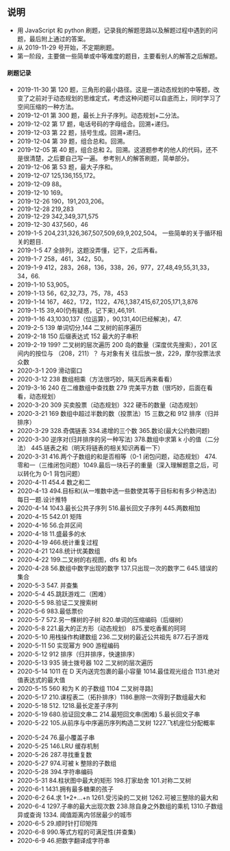 ## 说明

- 用 JavaScript 和 python 刷题，记录我的解题思路以及解题过程中遇到的问题，最后附上通过的答案。
- 从 2019-11-29 号开始，不定期刷题。
- 第一阶段，主要做一些简单或中等难度的题目，主要看别人的解答之后解题。

#### 刷题记录

- 2019-11-30 第 120 题，三角形的最小路径。这是一道动态规划的中等题，改变了之前对于动态规划的思维定式，考虑这种问题可以自底而上，同时学习了空间压缩的一种方法。
- 2019-12-01 第 300 题，最长上升子序列。动态规划+二分法。
- 2019-12-02 第 17 题，电话号码的字母组合。回溯+递归。
- 2019-12-03 第 22 题，括号生成。回溯+递归。
- 2019-12-04 第 39 题，组合总和。回溯。
- 2019-12-05 第 40 题，组合总和 2。回溯。这道题参考的他人的代码，还不是很清楚，之后要自己写一遍。
  参考别人的解答刷题，简单部分。
- 2019-12-06 第 53 题，最大子序和。
- 2019-12-07 125,136,155,172。
- 2019-12-09 88。
- 2019-12-10 169。
- 2019-12-26 190，191,203,206。
- 2019-12-28 219,283
- 2019-12-29 342,349,371,575
- 2019-12-30 437,560，46
- 2019-1-5 204,231,326,367,507,509,69,9,202,504。 一些简单的关于循环相关的题目.
- 2019-1-5 47 全排列，这题没弄懂，记下，之后再看。
- 2019-1-7 258，461，342，50。
- 2019-1-9 412，283，268，136，338，26，977，27,48,49,55,31,33，34，66.
- 2019-1-10 53,905。
- 2019-1-13 56，62,32,73，75，78，453
- 2019-1-14 167，462，172，1122，476,1,387,415,67,205,171,3,876
- 2019-1-15 39,40(仍有疑惑，记下来),46,191.
- 2019-1-16 43,1030,137（位运算），90,131,40(已经解决)，47.
- 2019-2-5 139 单词切分,144 二叉树的前序遍历
- 2019-2-18 150 后缀表达式 152 最大的子串积
- 2019-2-19 199? 二叉树的层次遍历 200 岛的数量（深度优先搜索），201 区间内的按位与 （208，211）？ 与对象有关 往后放一放，229，摩尔投票法求众数
- 2020-3-1 209 滑动窗口
- 2020-3-12 238 数组相乘（方法很巧妙，隔天后再来看看）
- 2019-3-16 240 在二维数组中查找数 279 完美平方数（很巧妙，后面在看看，动态规划）
- 2020-3-20 309 买卖股票（动态规划）322 硬币的数量（动态规划）
- 2020-3-21 169 数组中超过半数的数（投票法）15 三数之和 912 排序（归并排序）
- 2020-3-29 328.奇偶链表 334.递增的三个数 365.数论(最大公约数问题)
- 2020-3-30 逆序对(归并排序的另一种写法) 378.数组中求第 k 小的值（二分法） 445.链表之和（明天将链表的相关知识再看一下）
- 2020-3-31 416.两个子数组的和是否相等（0-1 闭包问题，动态规划） 474.零和一（三维闭包问题）1049.最后一块石子的重量（深入理解题意之后，可以转化为 0-1 背包问题）
- 2020-4-11 454.4 数之和二
- 2020-4-13 494.目标和(从一堆数中选一些数使其等于目标和有多少种选法) 每日一题.设计推特
- 2020-4-14 1043.最长公共子序列 516.最长回文子序列 445.两数相加
- 2020-4-15 542.01 矩阵
- 2020-4-16 56.合并区间
- 2020-4-18 11.盛最多的水
- 2020-4-19 466.统计重复过程
- 2020-4-21 1248.统计优美数组
- 2020-4-22 199.二叉树的右视图，dfs 和 bfs
- 2020-4-28 56.数组中数字出现的数字 137.只出现一次的数字二 645.错误的集合
- 2020-5-3 547. 并查集
- 2020-5-4 45.跳跃游戏二（困难）
- 2020-5-5 98.验证二叉搜索树
- 2020-5-6 983.最低票价
- 2020-5-7 572.另一棵树的子树 820.单词的压缩编码（后缀树）
- 2020-5-8 221.最大的正方形（动态规划） 875.爱吃香蕉的珂珂
- 2020-5-10 用栈操作构建数组 236.二叉树的最近公共祖先 877.石子游戏
- 2020-5-11 50 实现幂方 900 游程编码
- 2020-5-12 912 排序（归并排序，快速排序）
- 2020-5-13 935 骑士拨号器 102 二叉树的层次遍历
- 2020-5-14 1011 在 D 天内送完包裹的最小容量 1014.最佳观光组合 1131.绝对值表达式的最大值
- 2020-5-15 560 和为 K 的子数组 1104 二叉树寻路]
- 2020-5-17 210.课程表二（拓扑排序）1186.删除一次得到子数组最大和
- 2020-5-18 512. 1218.最长定差子序列
- 2020-5-19 680.验证回文串二 214.最短回文串(困难) 5.最长回文子串
- 2020-5-22 105.从前序与中序遍历序列构造二叉树 1227.飞机座位分配概率

* 2020-5-24 76.最小覆盖子串
* 2020-5-25 146.LRU 缓存机制
* 2020-5-26 287.寻找重复数
* 2020-5-27 974.可被 k 整除的子数组
* 2020-5-28 394.字符串编码
* 2020-5-31 84.柱状图中最大的矩形 198.打家劫舍 101.对称二叉树
* 2020-6-1 1431.拥有最多糖果的孩子
* 2020-6-2 64.求 1+2+...+n 1261.受污染的二叉树 1262.可被三整除的最大和
* 2020-6-4 1297.子串的最大出现次数 238.除自身之外数组的乘机 1310.子数组异或查询 1334. 阈值距离内邻居最少的城市
* 2020-6-5 29.顺时针打印矩阵
* 2020-6-8 990.等式方程的可满足性(并查集)
* 2020-6-9 46.把数字翻译成字符串
